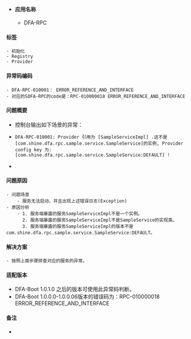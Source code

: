 - #### 应用名称
	- DFA-RPC
#### 标签
	- 初始化
	- Registry
	- Provider
#### 异常码编码
	- DFA-RPC-010001： ERROR_REFERENCE_AND_INTERFACE
	- 对应的SOFA-RPC的code是：RPC-010000018 ERROR_REFERENCE_AND_INTERFACE
#### 问题概要
- 控制台输出如下场景的异常：
- ```
  DFA-RPC-010001: Provider 引用为 [SampleServiceImpl] .这不是 [com.shine.dfa.rpc.sample.service.SampleService]的实例, Provider config key 为:
  [com.shine.dfa.rpc.sample.service.SampleService:DEFAULT] ! 
  ```
-
#### 问题原因
	- 问题场景
		- 服务无法启动，并且出现上述错误日志(Exception)
	- 原因分析
		- 1. 服务端暴露的服务SampleServiceImpl不是一个实例。
		  2. 服务端暴露的服务SampleServiceImpl不是SampleService的实现类。
		  3. 服务端暴露的服务SampleServiceImpl的版本不是com.shine.dfa.rpc.sample.service.SampleService:DEFAULT。
#### 解决方案
	- 按照上面步骤排查对应的服务的异常。
#### 适配版本
- DFA-Boot 1.0.1.0 之后的版本可使用此异常码判断。
- DFA-Boot 1.0.0.0-1.0.0.06版本的错误码为：RPC-010000018 ERROR_REFERENCE_AND_INTERFACE
#### 备注
-